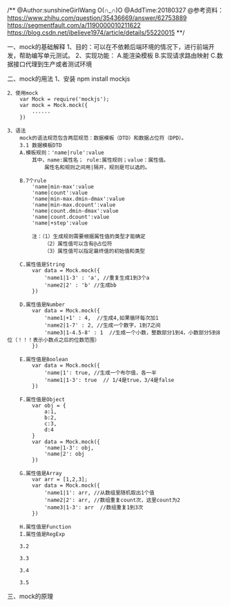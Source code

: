 /**
@Author:sunshineGirlWang O(∩_∩)O 
@AddTime:20180327
@参考资料：
    https://www.zhihu.com/question/35436669/answer/62753889
    https://segmentfault.com/a/1190000010211622
    https://blog.csdn.net/ibelieve1974/article/details/55220015
**/

一、mock的基础解释
    1、目的：可以在不依赖后端环境的情况下，进行前端开发，帮助编写单元测试。
    2、实现功能：
        A.能渲染模板
        B.实现请求路由映射
        C.数据接口代理到生产或者测试环境

二、mock的用法
    1、安装
        npm install mockjs

    2、使用mock
        var Mock = require('mockjs');
        var mock = Mock.mock({
            ......
        })

    3、语法
        mock的语法规范包含两层规范：数据模板（DTD）和数据占位符（DPD）。
        3.1 数据模板DTD
        A.模板规则：'name|rule':value
            其中，name:属性名； rule:属性规则；value：属性值。
                属性名和规则之间用|隔开，规则是可以选的。

        B.7个rule
            'name|min-max':value
            'name|count':value
            'name|min-max.dmin-dmax':value
            'name|min-max.dcount':value
            'name|count.dmin-dmax':value
            'name|count.dcount':value
            'name|+step':value

            注：（1）生成规则需要根据属性值的类型才能确定
                （2）属性值可以含有@占位符
                （3）属性值可以指定最终值的初始值和类型

        C.属性值是String
            var data = Mock.mock({
                'name1|1-3' : 'a', //重复生成1到3个a
                'name2|2' : 'b' //生成bb
            })
        
        D.属性值是Number
            var data = Mock.mock({
                'name1|+1' : 4,  //生成4,如果循环每次加1
                'name2|1-7' : 2, //生成一个数字，1到7之间
                'name3|1-4.5-8' : 1  //生成一个小数，整数部分1到4，小数部分5到8位（！！！表示小数点之后的位数范围）
            })

        E.属性值是Boolean
            var data = Mock.mock({
                'name|1': true, //生成一个布尔值，各一半
                'name1|1-3': true  // 1/4是true，3/4是false
            })

        F.属性值是Object
            var obj = {
                a:1,
                b:2,
                c:3,
                d:4
            }
            var data = Mock.mock({
                'name|1-3': obj,
                'name|2': obj
            })

        G.属性值是Array
            var arr = [1,2,3];
            var data = Mock.mock({
                'name1|1': arr, //从数组里随机取出1个值
                'name2|2': arr, //数组重复count次，这里count为2
                'name3|1-3': arr  //数组重复1到3次
            })

        H.属性值是Function
        I.属性值是RegExp

        3.2

        3.3

        3.4

        3.5

三、mock的原理


